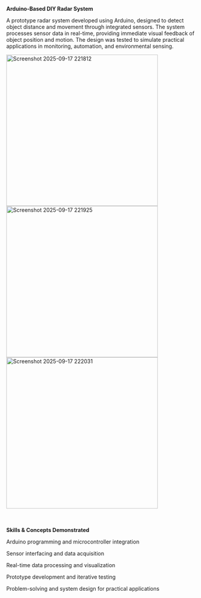 **Arduino-Based DIY Radar System**

A prototype radar system developed using Arduino, designed to detect object distance and movement through integrated sensors. The system processes sensor data in real-time, providing immediate visual feedback of object position and motion. The design was tested to simulate practical applications in monitoring, automation, and environmental sensing.

<img width="400" height="400" alt="Screenshot 2025-09-17 221812" src="https://github.com/user-attachments/assets/a6289770-6c36-4817-84e2-cc7379ca8654" />
<img width="400" height="400" alt="Screenshot 2025-09-17 221925" src="https://github.com/user-attachments/assets/9718be10-1b86-41bb-b232-5e3eebec7388" />
<img width="400" height="400" alt="Screenshot 2025-09-17 222031" src="https://github.com/user-attachments/assets/af948d98-c89a-44db-91bb-6619652ad436" />

<br><br>
**Skills & Concepts Demonstrated**

Arduino programming and microcontroller integration

Sensor interfacing and data acquisition

Real-time data processing and visualization

Prototype development and iterative testing

Problem-solving and system design for practical applications
